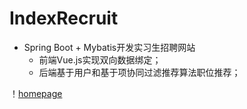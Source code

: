 # IndexRecruit
* Spring Boot + Mybatis开发实习生招聘网站    
    * 前端Vue.js实现双向数据绑定；  
    * 后端基于用户和基于项协同过滤推荐算法职位推荐；

！[homepage](https://github.com/oncestep/IndexRecruit/blob/master/img/homepage.png)
